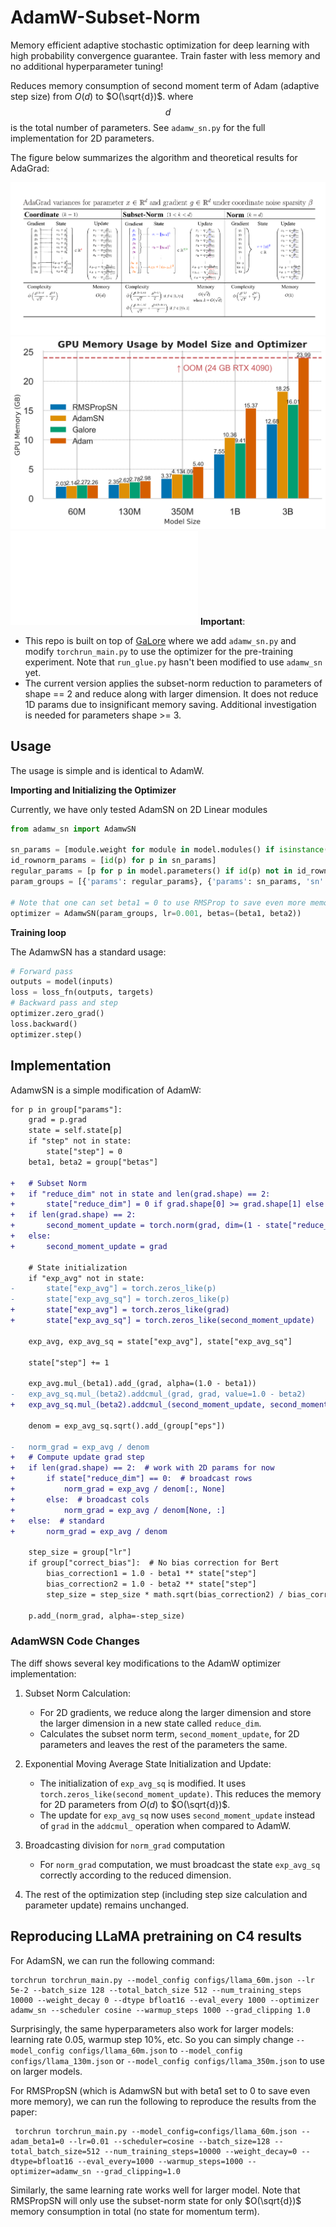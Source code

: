 # AdamW-Subset-Norm 

Memory efficient adaptive stochastic optimization for deep learning with high probability convergence guarantee. 
Train faster with less memory and no additional hyperparameter tuning!

Reduces memory consumption of second moment term of Adam (adaptive step size) from $O(d)$ to $O(\sqrt{d})$. 
where $$d$$ is the total number of parameters. See `adamw_sn.py` for the full implementation for 2D parameters.

The figure below summarizes the algorithm and theoretical results for AdaGrad:

![Subset Norm Stepsize](imgs/subset-norm-stepsize-1.png)
![Memory comparison](imgs/gpu_memory_usage_enhanced.png)
![Eval Perplexity](imgs/eval_perplexity.pdf)
**Important**:
-  This repo is built on top of [GaLore](https://github.com/jiaweizzhao/GaLore) where we add `adamw_sn.py` and 
modify `torchrun_main.py` to use the optimizer for the pre-training experiment. Note that `run_glue.py` hasn't been modified to use `adamw_sn` yet.
- The current version applies the subset-norm reduction to parameters of shape == 2 and reduce along with larger dimension. 
It does not reduce 1D params due to insignificant memory saving. Additional investigation is needed for parameters shape >= 3.
## Usage
The usage is simple and is identical to AdamW.

**Importing and Initializing the Optimizer**

Currently, we have only tested AdamSN on 2D Linear modules 
```python
from adamw_sn import AdamwSN

sn_params = [module.weight for module in model.modules() if isinstance(module, nn.Linear)]
id_rownorm_params = [id(p) for p in sn_params]
regular_params = [p for p in model.parameters() if id(p) not in id_rownorm_params]
param_groups = [{'params': regular_params}, {'params': sn_params, 'sn': True}]  # enable subset-norm
                
# Note that one can set beta1 = 0 to use RMSProp to save even more memory
optimizer = AdamwSN(param_groups, lr=0.001, betas=(beta1, beta2))
```

**Training loop**

The AdamwSN has a standard usage: 
```python
# Forward pass
outputs = model(inputs)
loss = loss_fn(outputs, targets)
# Backward pass and step
optimizer.zero_grad()
loss.backward()
optimizer.step()
```
## Implementation 
AdamwSN is a simple modification of AdamW:
```diff
for p in group["params"]:
    grad = p.grad
    state = self.state[p]
    if "step" not in state:
        state["step"] = 0
    beta1, beta2 = group["betas"]

+   # Subset Norm
+   if "reduce_dim" not in state and len(grad.shape) == 2:
+       state["reduce_dim"] = 0 if grad.shape[0] >= grad.shape[1] else 1
+   if len(grad.shape) == 2:
+       second_moment_update = torch.norm(grad, dim=(1 - state["reduce_dim"]))
+   else:
+       second_moment_update = grad

    # State initialization
    if "exp_avg" not in state:
-       state["exp_avg"] = torch.zeros_like(p)
-       state["exp_avg_sq"] = torch.zeros_like(p)
+       state["exp_avg"] = torch.zeros_like(grad)
+       state["exp_avg_sq"] = torch.zeros_like(second_moment_update)

    exp_avg, exp_avg_sq = state["exp_avg"], state["exp_avg_sq"]

    state["step"] += 1

    exp_avg.mul_(beta1).add_(grad, alpha=(1.0 - beta1))
-   exp_avg_sq.mul_(beta2).addcmul_(grad, grad, value=1.0 - beta2)
+   exp_avg_sq.mul_(beta2).addcmul_(second_moment_update, second_moment_update, value=1.0 - beta2)

    denom = exp_avg_sq.sqrt().add_(group["eps"])

-   norm_grad = exp_avg / denom
+   # Compute update grad step
+   if len(grad.shape) == 2:  # work with 2D params for now
+       if state["reduce_dim"] == 0:  # broadcast rows
+           norm_grad = exp_avg / denom[:, None]
+       else:  # broadcast cols
+           norm_grad = exp_avg / denom[None, :]
+   else:  # standard
+       norm_grad = exp_avg / denom

    step_size = group["lr"]
    if group["correct_bias"]:  # No bias correction for Bert
        bias_correction1 = 1.0 - beta1 ** state["step"]
        bias_correction2 = 1.0 - beta2 ** state["step"]
        step_size = step_size * math.sqrt(bias_correction2) / bias_correction1

    p.add_(norm_grad, alpha=-step_size)
```

### AdamWSN Code Changes

The diff shows several key modifications to the AdamW optimizer implementation:

1. Subset Norm Calculation:
   - For 2D gradients, we reduce along the larger dimension and store the larger dimension in a new state called `reduce_dim`.
   - Calculates the subset norm term, `second_moment_update`, for 2D parameters and leaves the rest of the parameters the same.

2. Exponential Moving Average State Initialization and Update:
   - The initialization of `exp_avg_sq` is modified. It uses `torch.zeros_like(second_moment_update)`. This reduces the memory for 2D parameters from $O(d)$ to $O(\sqrt{d})$.
   - The update for `exp_avg_sq` now uses `second_moment_update` instead of `grad` in the `addcmul_` operation when compared to AdamW.

3. Broadcasting division for `norm_grad` computation
   - For `norm_grad` computation, we must broadcast the state `exp_avg_sq` correctly according to the reduced dimension.

4. The rest of the optimization step (including step size calculation and parameter update) remains unchanged.

## Reproducing LLaMA pretraining on C4 results
For AdamSN, we can run the following command:
```
torchrun torchrun_main.py --model_config configs/llama_60m.json --lr 5e-2 --batch_size 128 --total_batch_size 512 --num_training_steps 10000 --weight_decay 0 --dtype bfloat16 --eval_every 1000 --optimizer adamw_sn --scheduler cosine --warmup_steps 1000 --grad_clipping 1.0
```

Surprisingly, the same hyperparameters also work for larger models: learning rate 0.05, warmup step 10%, etc. So you can simply change 
`--model_config configs/llama_60m.json` to `--model_config configs/llama_130m.json` or `--model_config configs/llama_350m.json` to use on larger models. 

For RMSPropSN (which is AdamwSN but with beta1 set to 0 to save even more memory), we can run the following to reproduce the results from the paper:
```
 torchrun torchrun_main.py --model_config=configs/llama_60m.json --adam_beta1=0 --lr=0.01 --scheduler=cosine --batch_size=128 --total_batch_size=512 --num_training_steps=10000 --weight_decay=0 --dtype=bfloat16 --eval_every=1000 --warmup_steps=1000 --optimizer=adamw_sn --grad_clipping=1.0
```
Similarly, the same learning rate works well for larger model. Note that RMSPropSN will only use the subset-norm state for only $O(\sqrt{d})$ memory consumption in total (no state for momentum term). 